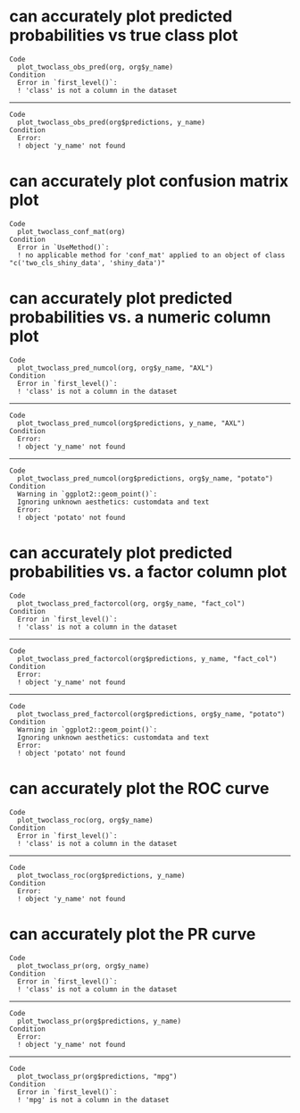 # can accurately plot predicted probabilities vs true class plot

    Code
      plot_twoclass_obs_pred(org, org$y_name)
    Condition
      Error in `first_level()`:
      ! 'class' is not a column in the dataset

---

    Code
      plot_twoclass_obs_pred(org$predictions, y_name)
    Condition
      Error:
      ! object 'y_name' not found

# can accurately plot confusion matrix plot

    Code
      plot_twoclass_conf_mat(org)
    Condition
      Error in `UseMethod()`:
      ! no applicable method for 'conf_mat' applied to an object of class "c('two_cls_shiny_data', 'shiny_data')"

# can accurately plot predicted probabilities vs. a numeric column plot

    Code
      plot_twoclass_pred_numcol(org, org$y_name, "AXL")
    Condition
      Error in `first_level()`:
      ! 'class' is not a column in the dataset

---

    Code
      plot_twoclass_pred_numcol(org$predictions, y_name, "AXL")
    Condition
      Error:
      ! object 'y_name' not found

---

    Code
      plot_twoclass_pred_numcol(org$predictions, org$y_name, "potato")
    Condition
      Warning in `ggplot2::geom_point()`:
      Ignoring unknown aesthetics: customdata and text
      Error:
      ! object 'potato' not found

# can accurately plot predicted probabilities vs. a factor column plot

    Code
      plot_twoclass_pred_factorcol(org, org$y_name, "fact_col")
    Condition
      Error in `first_level()`:
      ! 'class' is not a column in the dataset

---

    Code
      plot_twoclass_pred_factorcol(org$predictions, y_name, "fact_col")
    Condition
      Error:
      ! object 'y_name' not found

---

    Code
      plot_twoclass_pred_factorcol(org$predictions, org$y_name, "potato")
    Condition
      Warning in `ggplot2::geom_point()`:
      Ignoring unknown aesthetics: customdata and text
      Error:
      ! object 'potato' not found

# can accurately plot the ROC curve

    Code
      plot_twoclass_roc(org, org$y_name)
    Condition
      Error in `first_level()`:
      ! 'class' is not a column in the dataset

---

    Code
      plot_twoclass_roc(org$predictions, y_name)
    Condition
      Error:
      ! object 'y_name' not found

# can accurately plot the PR curve

    Code
      plot_twoclass_pr(org, org$y_name)
    Condition
      Error in `first_level()`:
      ! 'class' is not a column in the dataset

---

    Code
      plot_twoclass_pr(org$predictions, y_name)
    Condition
      Error:
      ! object 'y_name' not found

---

    Code
      plot_twoclass_pr(org$predictions, "mpg")
    Condition
      Error in `first_level()`:
      ! 'mpg' is not a column in the dataset

